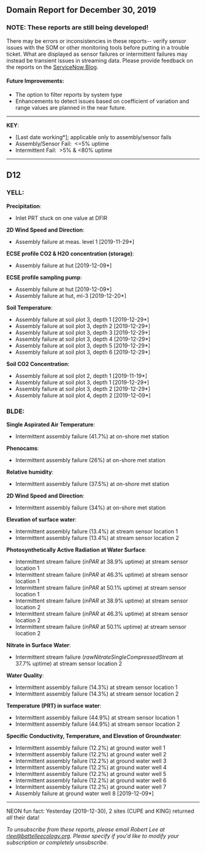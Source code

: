 ## Domain Report for December 30, 2019


### NOTE: These reports are still being developed!
There may be errors or inconsistencies in these reports-- verify sensor issues with the SOM or other monitoring tools before putting in a trouble ticket. What are displayed as sensor failures or intermittent failures may instead be transient issues in streaming data.
Please provide feedback on the reports on the [ServiceNow Blog](https://neon.service-now.com/community?id=community_blog&sys_id=9b4fbe8adbed734017ecf9041d9619be).

#### Future Improvements: 
 - The option to filter reports by system type 
 - Enhancements to detect issues based on coefficient of variation and range values are planned in the near future.

***

**KEY**:

 - [Last date working*]; applicable only to assembly/sensor fails
 - Assembly/Sensor Fail:&nbsp;&nbsp;<=5% uptime
 - Intermittent Fail:&nbsp;&nbsp;>5% & <80% uptime

***
## D12

### YELL:

**Precipitation**:
 - Inlet PRT stuck on one value at DFIR

**2D Wind Speed and Direction**:
 - Assembly failure at meas. level 1 [2019-11-29*]

**ECSE profile CO2 & H2O concentration (storage)**:
 - Assembly failure at hut [2019-12-09*]

**ECSE profile sampling pump**:
 - Assembly failure at hut [2019-12-09*]
 - Assembly failure at hut, ml-3 [2019-12-20*]

**Soil Temperature**:
 - Assembly failure at soil plot 3, depth 1 [2019-12-29*]
 - Assembly failure at soil plot 3, depth 2 [2019-12-29*]
 - Assembly failure at soil plot 3, depth 3 [2019-12-29*]
 - Assembly failure at soil plot 3, depth 4 [2019-12-29*]
 - Assembly failure at soil plot 3, depth 5 [2019-12-29*]
 - Assembly failure at soil plot 3, depth 6 [2019-12-29*]

**Soil CO2 Concentration**:
 - Assembly failure at soil plot 2, depth 1 [2019-11-19*]
 - Assembly failure at soil plot 3, depth 1 [2019-12-29*]
 - Assembly failure at soil plot 3, depth 2 [2019-12-29*]
 - Assembly failure at soil plot 4, depth 2 [2019-12-09*]

### BLDE:

**Single Aspirated Air Temperature**:
 - Intermittent assembly failure (41.7%) at on-shore met station

**Phenocams**:
 - Intermittent assembly failure (26%) at on-shore met station

**Relative humidity**:
 - Intermittent assembly failure (37.5%) at on-shore met station

**2D Wind Speed and Direction**:
 - Intermittent assembly failure (34%) at on-shore met station

**Elevation of surface water**:
 - Intermittent assembly failure (13.4%) at stream sensor location 1
 - Intermittent assembly failure (13.4%) at stream sensor location 2

**Photosynthetically Active Radiation at Water Surface**:
 - Intermittent stream failure (_inPAR_ at 38.9% uptime) at stream sensor location 1
 - Intermittent stream failure (_inPAR_ at 46.3% uptime) at stream sensor location 1
 - Intermittent stream failure (_inPAR_ at 50.1% uptime) at stream sensor location 1
 - Intermittent stream failure (_inPAR_ at 38.9% uptime) at stream sensor location 2
 - Intermittent stream failure (_inPAR_ at 46.3% uptime) at stream sensor location 2
 - Intermittent stream failure (_inPAR_ at 50.1% uptime) at stream sensor location 2

**Nitrate in Surface Water**:
 - Intermittent stream failure (_rawNitrateSingleCompressedStream_ at 37.7% uptime) at stream sensor location 2

**Water Quality**:
 - Intermittent assembly failure (14.3%) at stream sensor location 1
 - Intermittent assembly failure (14.3%) at stream sensor location 2

**Temperature (PRT) in surface water**:
 - Intermittent assembly failure (44.9%) at stream sensor location 1
 - Intermittent assembly failure (44.9%) at stream sensor location 2

**Specific Conductivity, Temperature, and Elevation of Groundwater**:
 - Intermittent assembly failure (12.2%) at ground water well 1
 - Intermittent assembly failure (12.2%) at ground water well 2
 - Intermittent assembly failure (12.2%) at ground water well 3
 - Intermittent assembly failure (12.2%) at ground water well 4
 - Intermittent assembly failure (12.2%) at ground water well 5
 - Intermittent assembly failure (12.2%) at ground water well 6
 - Intermittent assembly failure (12.2%) at ground water well 7
 - Assembly failure at ground water well 8 [2019-12-09*]

***
NEON fun fact: Yesterday (2019-12-30), 2 sites (CUPE and KING) returned _all_ their data!

_To unsubscribe from these reports, please email Robert Lee at rlee@battelleecology.org. Please specify if you'd like to modify your subscription or completely unsubscribe._
